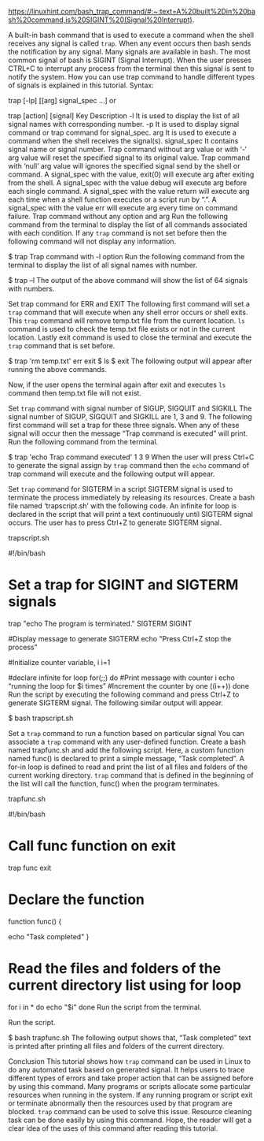 https://linuxhint.com/bash_trap_command/#:~:text=A%20built%2Din%20bash%20command,is%20SIGINT%20(Signal%20Interrupt).

A built-in bash command that is used to execute a command when the shell receives any signal is called `trap`. When any event occurs then bash sends the notification by any signal. Many signals are available in bash. The most common signal of bash is SIGINT (Signal Interrupt). When the user presses CTRL+C to interrupt any process from the terminal then this signal is sent to notify the system.  How you can use trap command to handle different types of signals is explained in this tutorial.
Syntax:

trap [-lp] [[arg] signal_spec ...]
or

trap [action] [signal]
Key	Description
-l	It is used to display the list of all signal names with corresponding number.
-p	It is used to display signal command or trap command for signal_spec.
arg	It is used to execute a command when the shell receives the signal(s).
signal_spec	It contains signal name or signal number.
Trap command without arg value or with ‘-‘ arg value will reset the specified signal to its original value.
Trap command with ‘null’ arg value will ignores the specified signal send by the shell or command.
A signal_spec with the value, exit(0) will execute arg after exiting from the shell.
A signal_spec with the value debug will execute arg before each single command.
A signal_spec with the value return will execute arg each time when a shell function executes or a script run by “.”.
A signal_spec with the value err will execute arg every time on command failure.
Trap command without any option and arg
Run the following command from the terminal to display the list of all commands associated with each condition. If any `trap` command is not set before then the following command will not display any information.

$ trap
Trap command with -l option
Run the following command from the terminal to display the list of all signal names with number.

$ trap –l
The output of the above command will show the list of 64 signals with numbers.


Set trap command for ERR and EXIT
The following first command will set a `trap` command that will execute when any shell error occurs or shell exits. This `trap` command will remove temp.txt file from the current location. `ls` command is used to check the temp.txt file exists or not in the current location. Lastly exit command is used to close the terminal and execute the `trap` command that is set before.

$ trap 'rm temp.txt' err exit
$ ls
$ exit
The following output will appear after running the above commands.


Now, if the user opens the terminal again after exit and executes `ls` command then temp.txt file will not exist.

Set `trap` command with signal number of SIGUP, SIGQUIT and SIGKILL
The signal number of SIGUP, SIGQUIT and SIGKILL are 1, 3 and 9. The following first command will set a trap for these three signals. When any of these signal will occur then the message “Trap command is executed” will print.  Run the following command from the terminal.

$ trap 'echo Trap command executed' 1 3 9
When the user will press Ctrl+C to generate the signal assign by `trap` command then the `echo` command of trap command will execute and the following output will appear.


Set `trap` command for SIGTERM in a script
SIGTERM signal is used to terminate the process immediately by releasing its resources. Create a bash file named ‘trapscript.sh’ with the following code. An infinite for loop is declared in the script that will print a text continuously until SIGTERM signal occurs. The user has to press Ctrl+Z to generate SIGTERM signal.

trapscript.sh

#!/bin/bash
 
# Set a trap for SIGINT and SIGTERM signals
trap "echo The program is terminated." SIGTERM SIGINT
 
#Display message to generate SIGTERM
echo "Press Ctrl+Z stop the process"
 
#Initialize counter variable, i
i=1
 
#declare infinite for loop
for(;;)
do
  #Print message with counter i
  echo “running the loop for $i times”
  #Increment the counter by one
  ((i++))
done
Run the script by executing the following command and press Ctrl+Z to generate SIGTERM signal. The following similar output will appear.

$ bash trapscript.sh

Set a `trap` command to run a function based on particular signal
You can associate a `trap` command with any user-defined function. Create a bash named trapfunc.sh and add the following script. Here, a custom function named func() is declared to print a simple message, “Task completed”. A for-in loop is defined to read and print the list of all files and folders of the current working directory. `trap` command that is defined in the beginning of the list will call the function, func() when the program terminates.

trapfunc.sh

#!/bin/bash
# Call func function on exit
trap func exit
# Declare the function
function func() {
 
  echo "Task completed"
}
# Read the files and folders of the current directory list using for loop
for i  in *
do
  echo "$i"
done
Run the script from the terminal.

Run the script.

$ bash trapfunc.sh
The following output shows that, “Task completed” text is printed after printing all files and folders of the current directory.


Conclusion
This tutorial shows how `trap` command can be used in Linux to do any automated task based on generated signal. It helps users to trace different types of errors and take proper action that can be assigned before by using this command. Many programs or scripts allocate some particular resources when running in the system. If any running program or script exit or terminate abnormally then the resources used by that program are blocked. `trap` command can be used to solve this issue. Resource cleaning task can be done easily by using this command. Hope, the reader will get a clear idea of the uses of this command after reading this tutorial.